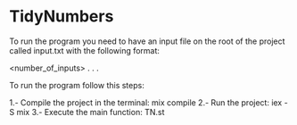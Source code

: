 # TidyNumbers

To run the program you need to have an input file on the root of the project called input.txt with the following format:

<number_of_inputs>
<number1>
<number2>
.
.
.
<numberN>

To run the program follow this steps:

  1.- Compile the project in the terminal: mix compile
  2.- Run the project: iex -S mix
  3.- Execute the main function: TN.st


